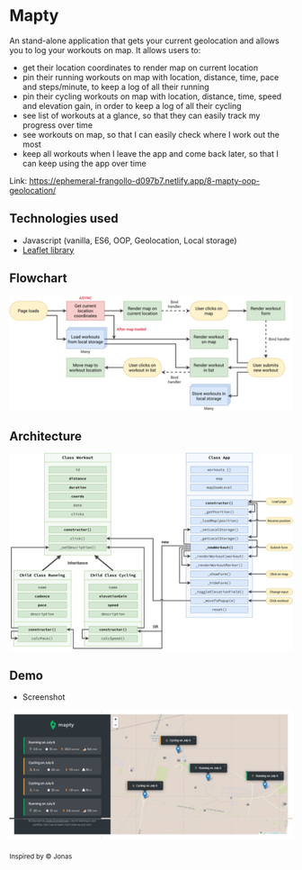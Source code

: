 # Mapty
An stand-alone application that gets your current geolocation and allows you to log your workouts on map.
It allows users to:
- get their location coordinates to render map on current location
- pin their running workouts on map with location, distance, time, pace and steps/minute, to keep a log of all their running
- pin their cycling workouts on map with location, distance, time, speed and elevation gain, in order to keep a log of all their cycling
- see list of workouts at a glance, so that they can easily track my progress over time
- see workouts on map, so that I can easily check where I work out the most
- keep all workouts when I leave the app and come back later, so that I can keep using the app over time

Link: https://ephemeral-frangollo-d097b7.netlify.app/8-mapty-oop-geolocation/

## Technologies used
- Javascript (vanilla, ES6, OOP, Geolocation, Local storage)
- [Leaflet library](https://leafletjs.com/)

## Flowchart
<img src='./Mapty-flowchart.png'>

## Architecture
<img src='./Mapty-architecture-final.png'>

## Demo 
* Screenshot <br>
<img src="./assets/mapty.png">

<sub>Inspired by &copy; Jonas</sub>

